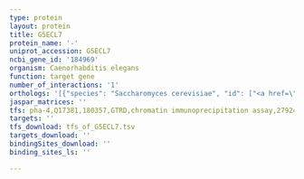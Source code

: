 ```yaml
---
type: protein
layout: protein
title: G5ECL7
protein_name: '-'
uniprot_accession: G5ECL7
ncbi_gene_id: '184969'
organism: Caenorhabditis elegans
function: target gene
number_of_interactions: '1'
orthologs: '[{"species": "Saccharomyces cerevisiae", "id": ["<a href=\"/protein/p40579\">P40579</a>", "<a href=\"/protein/q05016\">Q05016</a>"]}]'
jaspar_matrices: ''
tfs: pha-4,Q17381,180357,GTRD,chromatin immunoprecipitation assay,27924024%5Buid%5D,No
targets: ''
tfs_download: tfs_of_G5ECL7.tsv
targets_download: ''
bindingSites_download: ''
binding_sites_ls: ''

---
```

